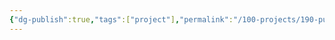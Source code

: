```yaml
---
{"dg-publish":true,"tags":["project"],"permalink":"/100-projects/190-publish/b/3-d/","dgPassFrontmatter":true}
---
```


